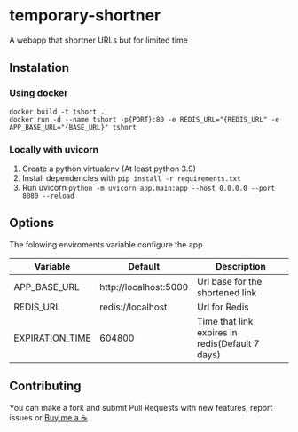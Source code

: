 # temporary-shortner
A webapp that shortner URLs but for limited time

## Instalation
### Using docker
```
docker build -t tshort .
docker run -d --name tshort -p{PORT}:80 -e REDIS_URL="{REDIS_URL" -e APP_BASE_URL="{BASE_URL}" tshort
```
### Locally with uvicorn
1. Create a python virtualenv (At least python 3.9)
2. Install dependencies with `pip install -r requirements.txt`
3. Run uvicorn `python -m uvicorn app.main:app --host 0.0.0.0 --port 8080 --reload`

## Options
The folowing enviroments variable configure the app

Variable|Default|Description
---|-------|-----------
APP_BASE_URL|http://localhost:5000|Url base for the shortened link
REDIS_URL|redis://localhost|Url for Redis
EXPIRATION_TIME|604800|Time that link expires in redis(Default 7 days)

## Contributing
You can make a fork and submit Pull Requests with new features, report issues or [Buy me a ☕](https://www.buymeacoffee.com/vitorsilverio)